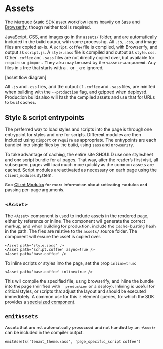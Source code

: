 # Assets

The Marquee Static SDK asset workflow leans heavily on [Sass](http://sass-lang.com/)
and [Browserify](http://browserify.org/), though neither tool is required.

JavaScript, CSS, and images go in the `assets/` folder, and are automatically
included in the build output, with some processing. All `.js`, `.css`, and
image files are copied as-is. A `script.coffee` file is compiled, with
Browserify, and output as `script.js`. A `style.sass` file is compiled and
output as `style.css`. Other `.coffee` and `.sass` files are not directly
copied over, but available for `require` or `@import`. They also may be used
by the `<Asset>` component. Any files in a tree that starts with a `.` or `_`
are ignored.

[asset flow diagram]

All `.js` and `.css` files, and the output of `.coffee` and `.sass` files, are
minifed when building with the `--production` flag, and gzipped when deployed.
Production builds also will hash the compiled assets and use that for URLs
to bust caches.



## Style & script entrypoints

The preferred way to load styles and scripts into the page is through one
entrypoint for styles and one for scripts. Different modules are then included
using `@import` or `require` as appropriate. The entrypoints are each bundled
into single files by the build, using `sass` and `browserify`.

To take advantage of caching, the entire site SHOULD use one stylesheet and
one script bundle for all pages. That way, after the reader’s first visit, all
subsequent pages will load much more quickly as the common assets are cached.
Script modules are activated as necessary on each page using the
`client_modules` system.

See [Client Modules](../client-modules/) for more information about activating
modules and passing per-page arguments.



## `<Asset>`

The `<Asset>` component is used to include assets in the rendered page, either
by reference or inline. The component will generate the correct markup, and
when building for production, include the cache-busting hash in the path. The
files are relative to the `assets/` source folder. The component will ensure
the asset is copied over.

    <Asset path='style.sass' />
    <Asset path='script.coffee' async=true />
    <Asset path='base.coffee' />

To inline scripts or styles into the page, set the prop `inline=true`:

    <Asset path='base.coffee' inline=true />

This will compile the specified file, using browserify, and inline the bundle
into the page (minified with `--production` or a deploy). Inlining is useful
for critical styles, or scripts that adjust the layout and should be executed
immediately. A common use for this is element queries, for which the SDK
provides a [specialized component](../element-queries/).



## `emitAssets`

Assets that are not automatically processed and not handled by an `<Asset>`
can be included in the compiler output.

    emitAssets('tenant_theme.sass', 'page_specific_script.coffee')


